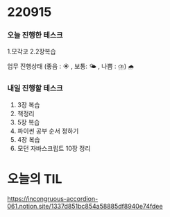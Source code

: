 # 220915

### 오늘 진행한 테스크

1.모각코
2.2장복습

업무 진행상태 (좋음 : ☀ , 보통: 🌤 , 나쁨 : ⛈)
`🌧`

### 내일 진행할 테스크

1. 3장 복습
2. 책정리
3. 5장 복습
4. 파이썬 공부 순서 정하기
5. 4장 복습
6. 모던 자바스크립트 10장 정리

# 오늘의 TIL

https://incongruous-accordion-061.notion.site/1337d851bc854a58885df8940e74fdee
